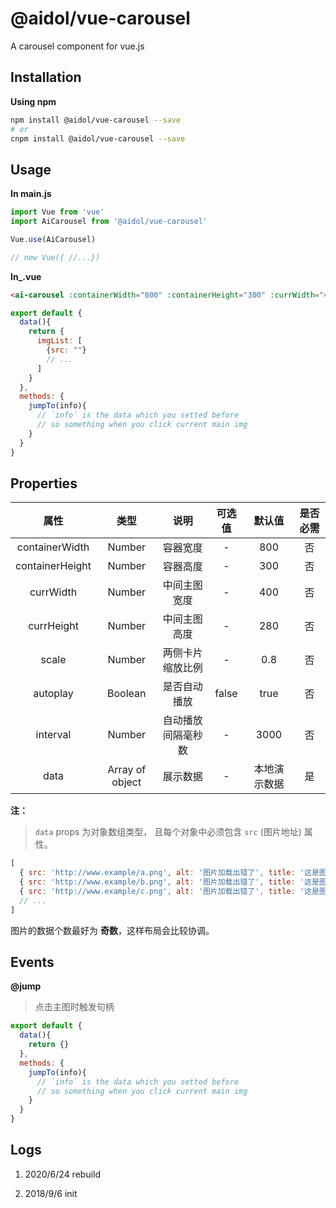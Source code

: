 # @aidol/vue-carousel

A carousel component for vue.js

## Installation
**Using npm**

``` bash
npm install @aidol/vue-carousel --save
# or 
cnpm install @aidol/vue-carousel --save
```

## Usage

**In main.js**
``` js
import Vue from 'vue'
import AiCarousel from '@aidol/vue-carousel'

Vue.use(AiCarousel)

// new Vue({ //...})
```
**In_.vue**

``` html
<ai-carousel :containerWidth="800" :containerHeight="300" :currWidth="400" :currHeight="280" :data="imgList" @jump="jumpTo" />
```

``` js
export default {
  data(){
    return {
      imgList: [
        {src: ""}
        // ...
      ]
    }
  },
  methods: {
    jumpTo(info){
      // `info` is the data which you setted before 
      // so something when you click current main img
    }
  }
}
```

## Properties

| 属性 | 类型 | 说明 | 可选值 | 默认值 | 是否必需 |
| :----: | :----: | :----: | :----: | :----: | :----: |
| containerWidth | Number | 容器宽度 | - | 800 | 否 |
| containerHeight| Number | 容器高度 | - | 300 | 否 |
| currWidth|Number| 中间主图宽度 | - | 400 | 否 |
| currHeight| Number | 中间主图高度 | - | 280 | 否 |
| scale|Number | 两侧卡片缩放比例 | - | 0.8 | 否 |
| autoplay | Boolean | 是否自动播放 | false | true | 否 |
| interval | Number | 自动播放间隔毫秒数 | - | 3000 | 否 |
| data| Array of object | 展示数据 | - | 本地演示数据 | 是 |

**注：**

> `data` props 为对象数组类型， 且每个对象中必须包含 `src` (图片地址) 属性。

``` js
[
  { src: 'http://www.example/a.png', alt: '图片加载出错了', title: '这是图片 title' },
  { src: 'http://www.example/b.png', alt: '图片加载出错了', title: '这是图片 title' },
  { src: 'http://www.example/c.png', alt: '图片加载出错了', title: '这是图片 title' }
  // ...
]
```

图片的数据个数最好为 **奇数**，这样布局会比较协调。

## Events

**@jump**

> 点击主图时触发句柄

``` js
export default {
  data(){
    return {}
  },
  methods: {
    jumpTo(info){
      // `info` is the data which you setted before 
      // so something when you click current main img
    }
  }
}
```

## Logs

1. 2020/6/24 rebuild

2. 2018/9/6 init

